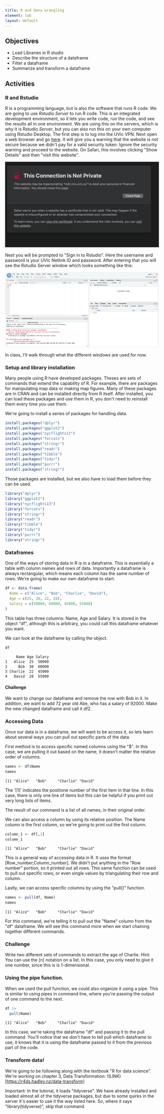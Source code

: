 ```yaml
---
title: R and data wrangling
element: lab
layout: default
---
```


## Objectives

- Load Libraries in R studio
- Describe the structure of a dataframe
- Filter a dataframe
- Summarize and transform a dataframe

## Activities

### R and Rstudio

R is a programming language, but is also the software that runs R code. 
We are going to use <i>Rstudio Server</i> to run R code. This is an
integrated development environment, so it lets you write code, run the code,
and see the results all in one environment. We are using this on the servers,
which is why it is Rstudio <i>Server</i>, but you can also run this on your own
computer using Rstudio Desktop. The first step is to log into the UVic VPN. 
Next open a web browser and go [here](https://indri.rcs.uvic.ca/). It will
give you a warning that the website is not secure because we didn't pay 
for a valid security token. Ignore the security warning and proceed to the website.
On Safari, this involves clicking "Show Details" and then "visit this website". 

![](figs/private_connection.png)

Next you will be prompted to "Sign in to Rstudio". Here the username and password
is your UVic Netlink ID and password. After entering that you will see the Rstudio
Server window which looks something like this:

![](figs/rstudio_server.png)

In class, I'll walk through what the different windows are used for now.

### Setup and library installation
Many people using R have developed packages. Theses are sets of commands that extend
the capability of R. For example, there are packages for manipulating map data 
or making map figures. Many of these packages are in CRAN and can be installed
directly from R itself. After installed, you can load these packages and use them in R, 
you don't need to reinstall them every time you use them.

We're going to install a series of packages for handling data. 
```R
install.packages("dplyr")
install.packages("ggplot2")
install.packages("nycflights13")
install.packages("forcats")
install.packages("stringr")
install.packages("readr")
install.packages("tibble")
install.packages("tidyr")
install.packages("purrr")
install.packages("stringr")

```

Those packages are installed, but we also have to load them before they can be used.

```R
library("dplyr")
library("ggplot2")
library("nycflights13")
library("forcats")
library("stringr")
library("readr")
library("tibble")
library("tidyr")
library("purrr")
library("stringr")
```

### Dataframes

One of the ways of storing data in R is in a dataframe. This is essentially a table with column names
and rows of data. Importantly a dataframe is always rectangular, which means each column has the same
number of rows. We're going to make our own dataframe to start.

```R
df <- data.frame(
  Name = c("Alice", "Bob", "Charlie", "David"),
  Age = c(25, 30, 22, 28),
  Salary = c(50000, 60000, 45000, 55000)
)
```

This table has three columns: Name, Age and Salary. It is stored in the object "df", although this
is arbitrary, you could call this dataframe whatever you want. 

We can look at the dataframe by calling the object.

```R
df
```

```output
     Name Age Salary
1   Alice  25  50000
2     Bob  30  60000
3 Charlie  22  45000
4   David  28  55000
```

#### Challenge

We want to change our dataframe and remove the row with Bob in it. In addition,
we want to add 72 year old Abe, who has a salary of 92000. Make the new changed dataframe
and call it df2.


### Accessing Data

Once our data is in a dataframe, we will want to be access it, so lets learn about several ways you
can pull out specific parts of the data.

First method is to access specific named columns using the "$". In this case, we are pulling it out based on
the name, it doesn't matter the relative order of columns.

```R
names <- df$Name
names
```

```output
[1] "Alice"   "Bob"     "Charlie" "David"
```

The '[1]' indicates the positione number of the first item in that line. In this case,
there is only one line of items but this can be helpful if you print out very long 
lists of items. 

The result of our command is a list of all names, in their original order. 

We can also access a column by using its relative position. The Name column is the first 
column, so we're going to print out the first column.

```R
column_1 <- df[,1]
column_1
```

```output
[1] "Alice"   "Bob"     "Charlie" "David"
```

This is a general way of accessing data in R. It uses the format [Row_number,Column_number]. 
We didn't put anything in the "Row number" portion, so it printed out all rows. This same function
can be used to pull out specific rows, or even single values by triangulating their row and column.


Lastly, we can access specific columns by using the "pull()" function.

```R
names <- pull(df, Name)
names
```
```output
[1] "Alice"   "Bob"     "Charlie" "David"
```

For this command, we're telling it to pull out the "Name" column from the "df" dataframe. 
We will see this command more when we start chaining together different commands.

### Challenge

Write two different sets of commands to extract the age of Charlie. 
Hint: You can use the [n] notation on a list. In this case, you only need to give it
one number, since this is is 1-dimensional.


### Using the pipe function.

When we used the pull function, we could also organize it using a pipe. This
is similar to using pipes in command line, where you're passing the output
of one command to the next.

```R
df |>
  pull(Name)

```
```output
[1] "Alice"   "Bob"     "Charlie" "David"
```

In this case, we're taking the dataframe "df" and passing it to the pull command.
You'll notice that we don't have to tell pull which dataframe to use, it knows that it is
using the dataframe passed to it from the previous part of the code.

### Transform data!

We're going to be following along with the textbook "R for data science". We're working on 
chapter 3, Data Transformation: !(LINK)[https://r4ds.hadley.nz/data-transform]

Important: In the tutorial, it loads "tidyverse". We have already installed and loaded
almost all of the tidyverse packages, but due to some quirks in the server it's easier
to use it the way listed here. So, where it says "library(tidyverse)", skip that command.









